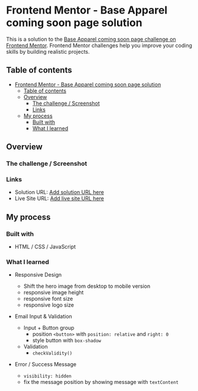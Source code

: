 # Frontend Mentor - Base Apparel coming soon page solution

This is a solution to the [Base Apparel coming soon page challenge on Frontend Mentor](https://www.frontendmentor.io/challenges/base-apparel-coming-soon-page-5d46b47f8db8a7063f9331a0). Frontend Mentor challenges help you improve your coding skills by building realistic projects. 

## Table of contents

- [Frontend Mentor - Base Apparel coming soon page solution](#frontend-mentor---base-apparel-coming-soon-page-solution)
  - [Table of contents](#table-of-contents)
  - [Overview](#overview)
    - [The challenge / Screenshot](#the-challenge--screenshot)
    - [Links](#links)
  - [My process](#my-process)
    - [Built with](#built-with)
    - [What I learned](#what-i-learned)


## Overview

### The challenge / Screenshot


### Links

- Solution URL: [Add solution URL here](https://your-solution-url.com)
- Live Site URL: [Add live site URL here](https://your-live-site-url.com)

## My process

### Built with

- HTML / CSS / JavaScript

### What I learned

- Responsive Design
  - Shift the hero image from desktop to mobile version
  - responsive image height
  - responsive font size
  - responsive logo size

- Email Input & Validation
  - Input + Button group
    - position `<button>` with `position: relative` and `right: 0`
    - style button with `box-shadow`
  - Validation
    - `checkValidity()`

- Error / Success Message
  - `visibility: hidden`
  - fix the message position by showing message with `textContent`




